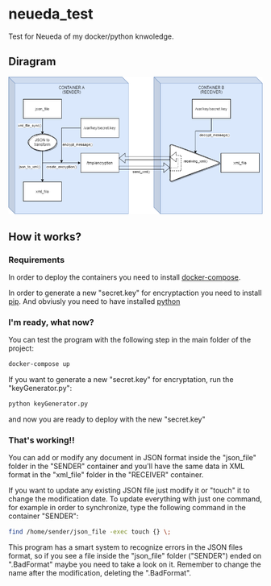 # neueda_test
Test for Neueda of my docker/python knwoledge.

## Diragram

![alt text](https://github.com/danielRamon/neueda_test/blob/main/diagram.png?raw=true)

## How it works?
### Requirements
In order to deploy the containers you need to install [docker-compose](https://docs.docker.com/compose/install/).

In order to generate a new "secret.key" for encryptaction you need to install [pip](https://pip.pypa.io/en/stable/installation/). And obviusly you need to have installed [python](https://www.python.org/downloads/)

### I'm ready, what now?
You can test the program with the following step in the main folder of the project:
```bash
docker-compose up
```

If you want to generate a new "secret.key" for encryptation, run the "keyGenerator.py":
```bash
python keyGenerator.py
```
and now you are ready to deploy with the new "secret.key"

### That's working!!
You can add or modify any document in JSON format inside the "json_file" folder in the "SENDER" container and you'll have the same data in XML format in the "xml_file" folder in the "RECEIVER" container.

If you want to update any existing JSON file just modify it or "touch" it to change the modification date. To update everything with just one command, for example in order to synchronize, type the following command in the container "SENDER":
```bash
find /home/sender/json_file -exec touch {} \;
```

This program has a smart system to recognize errors in the JSON files format, so if you see a file inside the "json_file" folder ("SENDER") ended on ".BadFormat" maybe you need to take a look on it. Remember to change the name after the modification, deleting the ".BadFormat".
